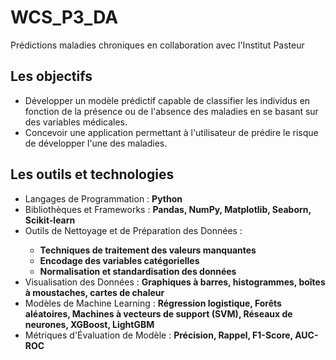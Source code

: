# WCS_P3_DA
Prédictions maladies chroniques en collaboration avec l'Institut Pasteur

<htlm>
  <body>
    <div>
      <h2>Les objectifs</h2>
      <ul> 
        <li>Développer un modèle prédictif capable de classifier les individus en fonction de la présence ou de l'absence des maladies en se basant sur des variables médicales.</li>
        <li>Concevoir une application permettant à l'utilisateur de prédire le risque de développer l'une des maladies.</li>
      </ul>
    </div>
    <div>
      <h2>Les outils et technologies</h2>
      <ul>
        <li>Langages de Programmation : <b>Python</b></li>
        <li>Bibliothèques et Frameworks : <b>Pandas, NumPy, Matplotlib, Seaborn, Scikit-learn</b></li>
        <li>Outils de Nettoyage et de Préparation des Données : 
          <b><ul><li>Techniques de traitement des valeurs manquantes</li>
                 <li>Encodage des variables catégorielles</li>
                 <li>Normalisation et standardisation des données</li>
          </ul></b></li>
        <li>Visualisation des Données : <b>Graphiques à barres, histogrammes, boîtes à moustaches, cartes de chaleur</b></li>
        <li>Modèles de Machine Learning : <b>Régression logistique, Forêts aléatoires, Machines à vecteurs de support (SVM), Réseaux de neurones, XGBoost, LightGBM</b></li>
        <li>Métriques d'Évaluation de Modèle : <b>Précision, Rappel, F1-Score, AUC-ROC</li>
    </div>
  </body>
</html>
